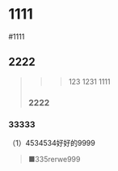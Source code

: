 ﻿<!DOCTYPE html>
<meta name="viewport" content="width=device-width, initial-scale=1.0">
  
<body>

# 1111
#1111

## 2222
>>>123
>>1231
>1111
>### 2222
### 33333
（1）4534534好好的9999
>■335rerwe999
</body>
</html>